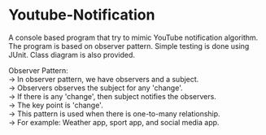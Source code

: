 # Youtube-Notification
 A console based program that try to mimic YouTube notification algorithm. The program is based on observer pattern. Simple testing is done using JUnit. Class diagram is also provided.
 
 Observer Pattern: <br />
 -> In observer pattern, we have observers and a subject. <br />
 -> Observers observes the subject for any 'change'. <br />
 -> If there is any 'change', then subject notifies the observers. <br />
 -> The key point is 'change'. <br />
 -> This pattern is used when there is one-to-many relationship. <br />
 -> For example: Weather app, sport app, and social media app. 
